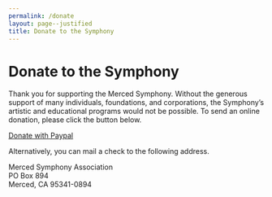 ```yaml
---
permalink: /donate
layout: page--justified
title: Donate to the Symphony
---
```


# Donate to the Symphony

Thank you for supporting the Merced Symphony. Without the generous support of many individuals, foundations, and corporations, the Symphony’s artistic and educational programs would not be possible. To send an online donation, please click the button below.

<p class="text-centered"><a class="button" href="https://www.paypal.com/biz/fund?id=DE3EPYCLG97FN">Donate with Paypal</a></p>

Alternatively, you can mail a check to the following address.

Merced Symphony Association<br />
PO Box 894<br />
Merced, CA 95341-0894